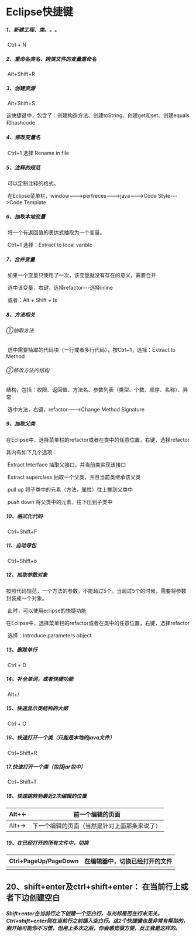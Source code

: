# Eclipse快捷键

##### 1、新建工程、类。。。

​	Ctrl + N

##### 2、重命名类名、跨类文件的变量重命名

​	Alt+Shift+R

##### 3、创建资源

​	Alt+Shift+S

​	该快捷键中，包含了：创建构造方法、创建toString、创建get和set、创建equals和hashcode

##### 4、修改变量名

​	Ctrl+1  选择 Rename in file

##### 5、注释的规范

​	可以定制注释的格式。

​	在Eclipse菜单栏，window--->perfreces--->java--->Code Style--->Code Template

##### 6、抽取本地变量	

​	将一个有返回值的表达式抽取为一个变量。

​	Ctrl+1  选择：Extract to local varible  

##### 7、合并变量

​	如果一个变量只使用了一次，该变量就没有存在的意义，需要合并

​	选中该变量，右键，选择refactor---选择inline

​	或者：Alt + Shift + Is

##### 8、方法相关

###### 	①抽取方法

​	选中需要抽取的代码块（一行或者多行代码），按Ctrl+1，选择：Extract to Method

###### 	②修改方法的结构

​	结构，包括：权限、返回值、方法名、参数列表（类型、个数、顺序、名称）、异常

​	选中方法，右键，refactor--->Change Method Signature

##### 9、抽取父类

  在Eclipse中，选择菜单栏的refactor或者在类中的任意位置，右键，选择refactor

其内有如下几个选项：

​	Extract Interface   抽取父接口，并当前类实现该接口

​	Extract superclass  抽取一个父类，并且当前类继承该父类

​	pull up   将子类中的元素（方法，属性）往上推到父类中

​	push down  将父类中的元素，往下压到子类中

##### 10、格式化代码

​	Ctrl+Shift+F

##### 11、自动导包

​	Ctrl+Shift+o

##### 12、抽取参数对象

​	按照代码规范，一个方法的参数，不能超过5个。当超过5个的时候，需要将参数封装成一个对象。

​	此时，可以使用eclipse的快捷功能

​	在Eclipse中，选择菜单栏的refactor或者在类中的任意位置，右键，选择refactor

​	选择：Introduce parameters object

##### 13、删除单行

​	Ctrl + D

##### 14、补全单词，或者快捷功能

​	Alt+/

##### 15、快速显示类结构的大纲

​	Ctrl + O

##### 16、快速打开一个类（只能是本地的java文件）

​	Ctrl+Shift+R

##### 17.快速打开一个类（包括jar包中）

​	Ctrl+Shift+T

##### 18、快速跳转到最近2次编辑的位置

| Alt+← | 前一个编辑的页面                             |
| ----- | -------------------------------------------- |
| Alt+→ | 下一个编辑的页面（当然是针对上面那条来说了） |

##### 19、在已经打开的所有文件中，切换

| Ctrl+PageUp/PageDown | 在编辑器中，切换已经打开的文件 |
| -------------------- | ------------------------------ |
|                      |                                |

## 20、shift+enter及ctrl+shift+enter： 在当前行上或者下边创建空白


##### Shift+enter在当前行之下创建一个空白行，与光标是否在行末无关。Ctrl+shift+enter则在当前行之前插入空白行。这2个快捷键也是非常有帮助的，刚开始可能你不习惯，但用上多次之后，你会感觉很方便，反正我是这样的。

 

